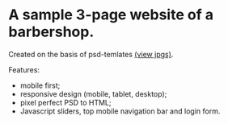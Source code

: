 # A sample 3-page website of a barbershop.
Created on the basis of psd-temlates <a href="https://github.com/DmitryBochkov/barbershop-rwd/tree/master/templates-jpg" target="_blank">(view jpgs)</a>.

Features:
<ul>
  <li>mobile first;</li>
  <li>responsive design (mobile, tablet, desktop);</li>
  <li>pixel perfect PSD to HTML;</li>
  <li>Javascript sliders, top mobile navigation bar and login form.</li>
</ul>
